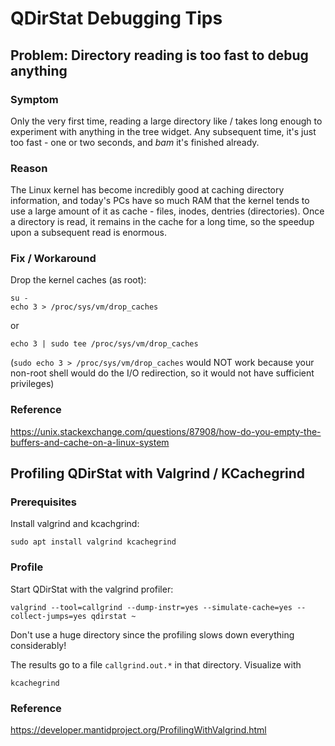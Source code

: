 # QDirStat Debugging Tips

## Problem: Directory reading is too fast to debug anything

### Symptom

Only the very first time, reading a large directory like / takes long enough to
experiment with anything in the tree widget. Any subsequent time, it's just too
fast - one or two seconds, and *bam* it's finished already.

### Reason

The Linux kernel has become incredibly good at caching directory information,
and today's PCs have so much RAM that the kernel tends to use a large amount of
it as cache - files, inodes, dentries (directories). Once a directory is read,
it remains in the cache for a long time, so the speedup upon a subsequent read
is enormous.

### Fix / Workaround

Drop the kernel caches (as root):

    su -
    echo 3 > /proc/sys/vm/drop_caches

or

    echo 3 | sudo tee /proc/sys/vm/drop_caches

(`sudo echo 3 > /proc/sys/vm/drop_caches` would NOT work because your non-root
shell would do the I/O redirection, so it would not have sufficient privileges)


### Reference

https://unix.stackexchange.com/questions/87908/how-do-you-empty-the-buffers-and-cache-on-a-linux-system


## Profiling QDirStat with Valgrind / KCachegrind

### Prerequisites

Install valgrind and kcachgrind:

    sudo apt install valgrind kcachegrind


### Profile

Start QDirStat with the valgrind profiler:

    valgrind --tool=callgrind --dump-instr=yes --simulate-cache=yes --collect-jumps=yes qdirstat ~

Don't use a huge directory since the profiling slows down everything
considerably!

The results go to a file `callgrind.out.*` in that directory. Visualize with

    kcachegrind


### Reference

https://developer.mantidproject.org/ProfilingWithValgrind.html
